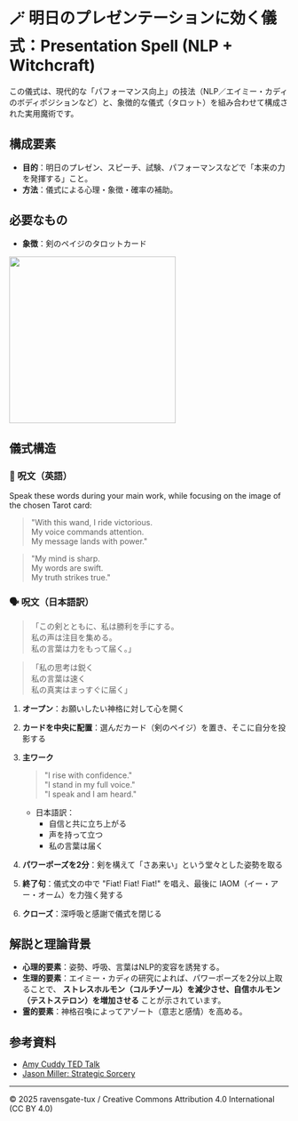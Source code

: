 # 🪄 明日のプレゼンテーションに効く儀式：Presentation Spell (NLP + Witchcraft)

この儀式は、現代的な「パフォーマンス向上」の技法（NLP／エイミー・カディのボディポジションなど）と、象徴的な儀式（タロット）を組み合わせて構成された実用魔術です。

## 構成要素

- **目的**：明日のプレゼン、スピーチ、試験、パフォーマンスなどで「本来の力を発揮する」こと。
- **方法**：儀式による心理・象徴・確率の補助。

## 必要なもの

- **象徴**：剣のペイジのタロットカード

<img src="swords.jpg" width="300">

## 儀式構造

### 🔮 呪文（英語）
Speak these words during your main work, while focusing on the image of the chosen Tarot card:

> "With this wand, I ride victorious.  
> My voice commands attention.  
> My message lands with power."

> "My mind is sharp.  
> My words are swift.  
> My truth strikes true."

### 🗣️ 呪文（日本語訳）

> 「この剣とともに、私は勝利を手にする。  
> 私の声は注目を集める。  
> 私の言葉は力をもって届く。」

> 「私の思考は鋭く  
> 私の言葉は速く  
> 私の真実はまっすぐに届く」

1. **オープン**：お願いしたい神格に対して心を開く
2. **カードを中央に配置**：選んだカード（剣のペイジ）を置き、そこに自分を投影する
3. **主ワーク**

   > "I rise with confidence."  
   > "I stand in my full voice."  
   > "I speak and I am heard."

   - 日本語訳：
     - 自信と共に立ち上がる
     - 声を持って立つ
     - 私の言葉は届く

4. **パワーポーズを2分**：剣を構えて「さあ来い」という堂々とした姿勢を取る
5. **終了句**：儀式文の中で "Fiat! Fiat! Fiat!" を唱え、最後に IAOM（イー・アー・オーム）を力強く発する
6. **クローズ**：深呼吸と感謝で儀式を閉じる

## 解説と理論背景

- **心理的要素**：姿勢、呼吸、言葉はNLP的変容を誘発する。
- **生理的要素**：エイミー・カディの研究によれば、パワーポーズを2分以上取ることで、
  **ストレスホルモン（コルチゾール）を減少させ、自信ホルモン（テストステロン）を増加させる** ことが示されています。
- **霊的要素**：神格召喚によってアゾート（意志と感情）を高める。

## 参考資料

- [Amy Cuddy TED Talk](https://www.youtube.com/watch?v=H805EbLS4AY)
- [Jason Miller: Strategic Sorcery](https://www.strategicsorcery.net/)

---

© 2025 ravensgate-tux / Creative Commons Attribution 4.0 International (CC BY 4.0)

